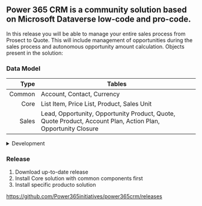 ## Power 365 CRM is a community solution based on Microsoft Dataverse low-code and pro-code.

In this release you will be able to manage your entire sales process from Prosect to Quote. This will include management of opportunities during the sales process and autonomous opportunity amount calculation.
Objects present in the solution:

### Data Model

  Type | Tables |
|-----:|-----------|
| Common | Account, Contact, Currency |
| Core | List Item, Price List, Product, Sales Unit |
| Sales | Lead, Opportunity, Opportunity Product, Quote, Quote Product, Account Plan, Action Plan, Opportunity Closure |


<details>
<summary>Development</summary>

| Rank | Languages |
|-----:|-----------|
|WebResources| JavaScript|
|Custom APIs| CloseOpportunity, CreateQuoteFromOpp, QualifyProspect |
|Plugins| OpportunityPostOp, OpportunityProductPostOp, QUoteProductPostOp |

</details>

### Release

1. Download up-to-date release
2. Install Core solution with common components first
3. Install specific producto solution

https://github.com/Power365initiatives/power365crm/releases
